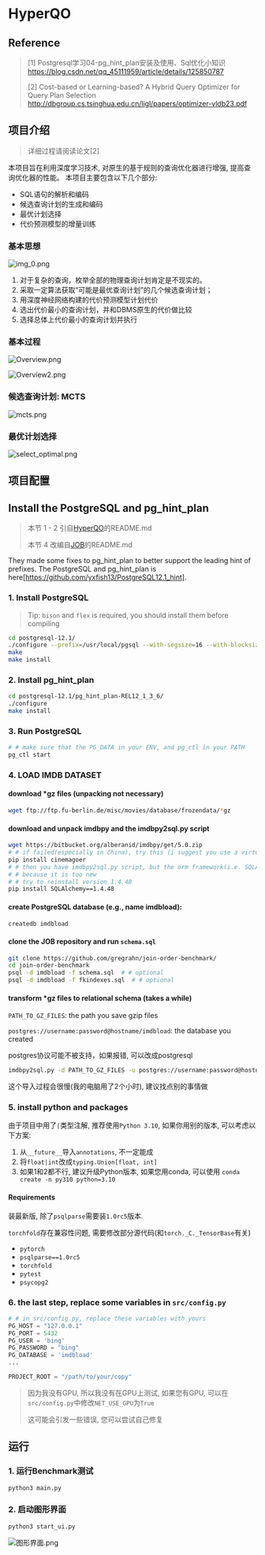 # HyperQO

## Reference

> [1] Postgresql学习04-pg_hint_plan安装及使用、Sql优化小知识 https://blog.csdn.net/qq_45111959/article/details/125850787
>
> [2] Cost-based or Learning-based? A Hybrid Query Optimizer for Query Plan
> Selection http://dbgroup.cs.tsinghua.edu.cn/ligl/papers/optimizer-vldb23.pdf

## 项目介绍

> 详细过程请阅读论文[2]

本项目旨在利用深度学习技术, 对原生的基于规则的查询优化器进行增强, 提高查询优化器的性能。
本项目主要包含以下几个部分:

- SQL语句的解析和编码
- 候选查询计划的生成和编码
- 最优计划选择
- 代价预测模型的增量训练

### 基本思想

![img_0.png](data/pic/基本思想.png)

1. 对于复杂的查询，枚举全部的物理查询计划肯定是不现实的。
2. 采取一定算法获取“可能是最优查询计划”的几个候选查询计划；
3. 用深度神经网络构建的代价预测模型计划代价
4. 选出代价最小的查询计划，并和DBMS原生的代价做比较
5. 选择总体上代价最小的查询计划并执行

### 基本过程

![Overview.png](data/pic/Overview.png)

![Overview2.png](data/pic/Overview2.png)

### 候选查询计划: MCTS

![mcts.png](data/pic/mcts.png)

### 最优计划选择

![select_optimal.png](data/pic/select_optimal.png)

## 项目配置

## Install the PostgreSQL and pg_hint_plan

> 本节 1 - 2 引自[HyperQO](https://github.com/yxfish13/HyperQO)的README.md
>
> 本节 4 改编自[JOB](https://github.com/gregrahn/join-order-benchmark)的README.md


They made some fixes to pg_hint_plan to better support the leading hint of prefixes. The PostgreSQL and pg_hint_plan is
here[https://github.com/yxfish13/PostgreSQL12.1_hint].

### 1. Install PostgreSQL

> Tip: `bison` and `flex` is required, you should install them before compiling

 ```sh
 cd postgresql-12.1/
 ./configure --prefix=/usr/local/pgsql --with-segsize=16 --with-blocksize=32 --with-wal-segsize=64 --with-wal-blocksize=64 --with-libedit-preferred  --with-python --with-openssl --with-libxml --with-libxslt --enable-thread-safety --enable-nls=en_US.UTF-8
 make
 make install
 ```

### 2. Install pg_hint_plan

 ```sh
 cd postgresql-12.1/pg_hint_plan-REL12_1_3_6/
 ./configure
 make install
 ```

### 3. Run PostgreSQL

```sh
# # make sure that the PG_DATA in your ENV, and pg_ctl in your PATH
pg_ctl start 
```

### 4. LOAD IMDB DATASET

#### download *gz files (unpacking not necessary)

```sh
wget ftp://ftp.fu-berlin.de/misc/movies/database/frozendata/*gz
```

#### download and unpack imdbpy and the imdbpy2sql.py script

```sh
wget https://bitbucket.org/alberanid/imdbpy/get/5.0.zip
# # if failed(especially in China), try this (i suggest you use a virtual environment):
pip install cinemagoer
# # then you have imdbpy2sql.py script, but the orm framework(i.e. SQLAlchemy) could not work well,
# # because it is too new
# # try to reinstall version 1.4.48
pip install SQLAlchemy==1.4.48
```

#### create PostgreSQL database (e.g., name imdbload):

```sh
createdb imdbload
```

#### clone the JOB repository and run `schema.sql`

```sh
git clone https://github.com/gregrahn/join-order-benchmark/
cd join-order-benchmark
psql -d imdbload -f schema.sql  # # optional
psql -d imdbload -f fkindexes.sql  # # optional
```

#### transform *gz files to relational schema (takes a while)

`PATH_TO_GZ_FILES`: the path you save gzip files

`postgres://username:password@hostname/imdbload`: the database you created

postgres协议可能不被支持，如果报错, 可以改成postgresql

```sh
imdbpy2sql.py -d PATH_TO_GZ_FILES -u postgres://username:password@hostname/imdbload
```

这个导入过程会很慢(我的电脑用了2个小时), 建议找点别的事情做

### 5. install python and packages

由于项目中用了`|`类型注解, 推荐使用`Python 3.10`, 如果你用别的版本, 可以考虑以下方案:

1. 从`__future__`导入`annotations`, 不一定能成
2. 将`float|int`改成`typing.Union[float, int]`
3. 如果1和2都不行, 建议升级Python版本, 如果您用conda, 可以使用 `conda create -n py310 python=3.10`

#### Requirements

装最新版, 除了`psqlparse`需要装`1.0rc5`版本.

`torchfold`存在兼容性问题, 需要修改部分源代码(和`torch._C._TensorBase`有关)

- `pytorch`
- `psqlparse==1.0rc5`
- `torchfold`
- `pytest`
- `psycopg2`

### 6. the last step, replace some variables in `src/config.py`

```python
# # in src/config.py, replace these variables with yours
PG_HOST = "127.0.0.1"
PG_PORT = 5432
PG_USER = 'bing'
PG_PASSWORD = "bing"
PG_DATABASE = 'imdbload'
...

PROJECT_ROOT = "/path/to/your/copy"
```

> 因为我没有GPU, 所以我没有在GPU上测试, 如果您有GPU, 可以在`src/config.py`中修改`NET_USE_GPU`为`True`
>
> 这可能会引发一些错误, 您可以尝试自己修复

## 运行

### 1. 运行Benchmark测试

```sh
python3 main.py
```

### 2. 启动图形界面

```sh
python3 start_ui.py
```

![图形界面.png](data/pic/图形界面.png)
